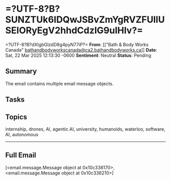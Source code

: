 # =?UTF-8?B?SUNZTUk6IDQwJSBvZmYgRVZFUllUSElORyEgV2hhdCdzIG9uIHlv?=
 =?UTF-8?B?dXIgbGlzdD8g4pyN77iP?=
**From**: [["Bath & Body Works Canada" <bathandbodyworkscanada@ca2.bathandbodyworks.ca>]]
**Date**: Sat, 22 Mar 2025 12:13:30 -0600
**Sentiment**: Neutral
**Status**: Pending

## Summary
The email contains multiple email message objects.

## Tasks

## Topics
internship, drones, AI, agentic AI, university, humanoids, waterloo, software, AI, autonomous

---

## Full Email
[<email.message.Message object at 0x10c336170>, <email.message.Message object at 0x10c336210>]
